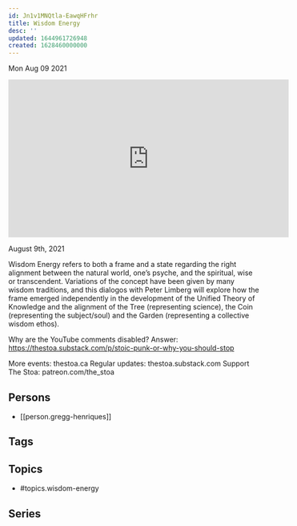 ```yaml
---
id: Jn1v1MNQtla-EawqHFrhr
title: Wisdom Energy
desc: ''
updated: 1644961726948
created: 1628460000000
---
```





Mon Aug 09 2021

<iframe width="560" height="315" src="https://www.youtube.com/embed/TeM1IL_AGJY" title="Wisdom Energy w/ Gregg Henriques" frameborder="0" allow="accelerometer; autoplay; clipboard-write; encrypted-media; gyroscope; picture-in-picture" allowfullscreen ></iframe>

August 9th, 2021

Wisdom Energy refers to both a frame and a state regarding the right alignment between the natural world, one’s psyche, and the spiritual, wise or transcendent. Variations of the concept have been given by many wisdom traditions, and this dialogos with Peter Limberg will explore how the frame emerged independently in the development of the Unified Theory of Knowledge and the alignment of the Tree (representing science), the Coin (representing the subject/soul) and the Garden (representing a collective wisdom ethos).

Why are the YouTube comments disabled? Answer: https://thestoa.substack.com/p/stoic-punk-or-why-you-should-stop

More events: thestoa.ca
Regular updates: thestoa.substack.com
Support The Stoa: patreon.com/the_stoa

## Persons

- [[person.gregg-henriques]]

## Tags



## Topics

- #topics.wisdom-energy

## Series



